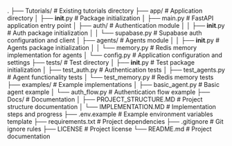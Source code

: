 .
├── Tutorials/                  # Existing tutorials directory
├── app/                       # Application directory
│   ├── __init__.py           # Package initialization
│   ├── main.py               # FastAPI application entry point
│   ├── auth/                 # Authentication module
│   │   ├── __init__.py      # Auth package initialization
│   │   └── supabase.py      # Supabase auth configuration and client
│   ├── agents/              # Agents module
│   │   ├── __init__.py      # Agents package initialization
│   │   └── memory.py        # Redis memory implementation for agents
│   └── config.py            # Application configuration and settings
├── tests/                    # Test directory
│   ├── __init__.py          # Test package initialization
│   ├── test_auth.py         # Authentication tests
│   ├── test_agents.py       # Agent functionality tests
│   └── test_memory.py       # Redis memory tests
├── examples/                 # Example implementations
│   ├── basic_agent.py       # Basic agent example
│   └── auth_flow.py         # Authentication flow example
├── Docs/                    # Documentation
│   ├── PROJECT_STRUCTURE.MD # Project structure documentation
│   └── IMPLEMENTATION.MD    # Implementation steps and progress
├── .env.example             # Example environment variables template
├── requirements.txt         # Project dependencies
├── .gitignore              # Git ignore rules
├── LICENSE                 # Project license
└── README.md              # Project documentation